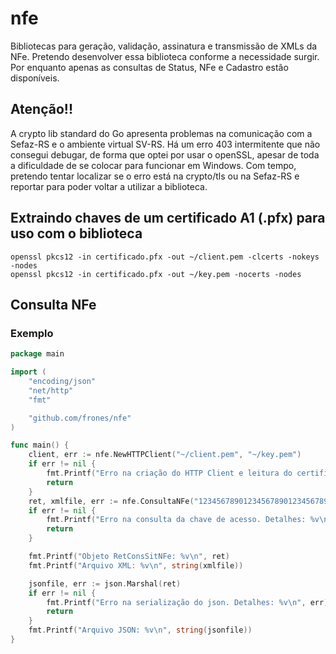 # nfe
Bibliotecas para geração, validação, assinatura e transmissão de XMLs da NFe. Pretendo desenvolver essa biblioteca conforme a necessidade surgir. Por enquanto apenas as consultas de Status, NFe e Cadastro estão disponíveis.

## Atenção!!
A crypto lib standard do Go apresenta problemas na comunicação com a Sefaz-RS e o ambiente virtual SV-RS. Há um erro 403 intermitente que não consegui debugar, de forma que optei por usar o openSSL, apesar de toda a dificuldade de se colocar para funcionar em Windows. Com tempo, pretendo tentar localizar se o erro está na crypto/tls ou na Sefaz-RS e reportar para poder voltar a utilizar a biblioteca.

## Extraindo chaves de um certificado A1 (.pfx) para uso com o biblioteca
```
openssl pkcs12 -in certificado.pfx -out ~/client.pem -clcerts -nokeys -nodes
openssl pkcs12 -in certificado.pfx -out ~/key.pem -nocerts -nodes
```

## Consulta NFe
### Exemplo
```go
package main

import (
	"encoding/json"
	"net/http"
	"fmt"

	"github.com/frones/nfe"
)

func main() {
	client, err := nfe.NewHTTPClient("~/client.pem", "~/key.pem")
	if err != nil {
		fmt.Printf("Erro na criação do HTTP Client e leitura do certificado. Detalhes: %v\n", err)
		return
	}
	ret, xmlfile, err := nfe.ConsultaNFe("12345678901234567890123456789012345678901234", nfe.Homologacao, client, func(req *http.Request) {req.Header.Set("User-Agent", "MyUA/1.0")})
	if err != nil {
		fmt.Printf("Erro na consulta da chave de acesso. Detalhes: %v\n", err)
		return
	}

	fmt.Printf("Objeto RetConsSitNFe: %v\n", ret)
	fmt.Printf("Arquivo XML: %v\n", string(xmlfile))

	jsonfile, err := json.Marshal(ret)
	if err != nil {
		fmt.Printf("Erro na serialização do json. Detalhes: %v\n", err)
		return
	}
	fmt.Printf("Arquivo JSON: %v\n", string(jsonfile))
}
```
